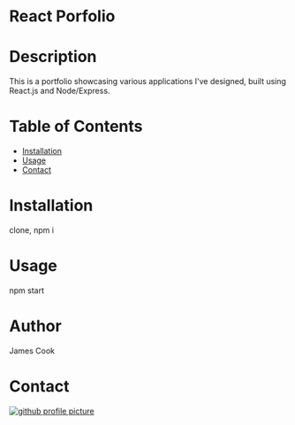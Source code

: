 
# React Porfolio
# Description
This is a portfolio showcasing various applications I've designed, built using React.js and Node/Express.
# Table of Contents
* [Installation](#Installation)
* [Usage](#Usage)
* [Contact](#Contact)
# Installation
clone, npm i
# Usage
npm start
# Author
James Cook
# Contact
[![github profile picture](https://avatars.githubusercontent.com/jamescook98?s=100)](mailto:cookjamesarthur@gmail.com)
    